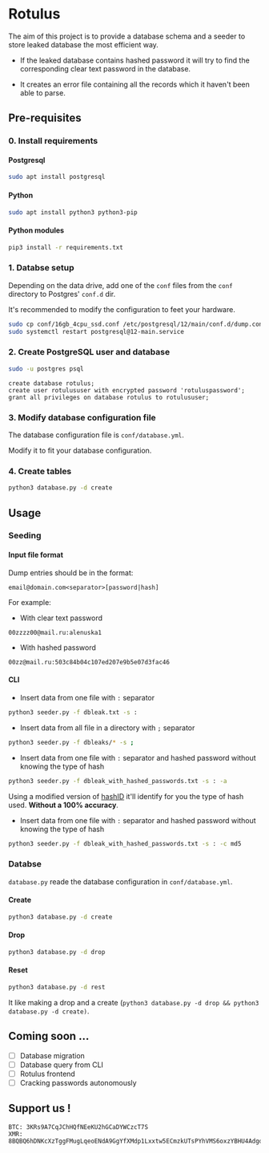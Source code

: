 # Rotulus

 The aim of this project is to provide a database schema and a seeder to store leaked database the most efficient way.

- If the leaked database contains hashed password it will try to find the corresponding clear text password in the database.

- It creates an error file containing all the records which it haven't been able to parse.

## Pre-requisites
### 0. Install requirements
#### Postgresql
```bash
sudo apt install postgresql
```

#### Python 
```bash
sudo apt install python3 python3-pip
```

#### Python modules
```bash
pip3 install -r requirements.txt
```

### 1. Databse setup

Depending on the data drive, add one of the `conf` files from the `conf` directory to
Postgres' `conf.d` dir.

It's recommended to modify the configuration to feet your hardware.

```bash
sudo cp conf/16gb_4cpu_ssd.conf /etc/postgresql/12/main/conf.d/dump.conf
sudo systemctl restart postgresql@12-main.service
```

### 2. Create PostgreSQL user and database

```bash
sudo -u postgres psql
```

```psql
create database rotulus;
create user rotulususer with encrypted password 'rotuluspassword';
grant all privileges on database rotulus to rotulususer;
```

### 3. Modify database configuration file

The database configuration file is `conf/database.yml`.

Modify it to fit your database configuration.

### 4. Create tables

```bash
python3 database.py -d create
```

## Usage
### Seeding

#### Input file format
Dump entries should be in the format:

```
email@domain.com<separator>[password|hash]
```

For example:

- With clear text password
```
00zzzz00@mail.ru:alenuska1
```

- With hashed password
```
00zz@mail.ru:503c84b04c107ed207e9b5e07d3fac46
```

#### CLI

- Insert data from one file with `:` separator
```bash
python3 seeder.py -f dbleak.txt -s :
```

- Insert data from all file in a directory with `;` separator
```bash
python3 seeder.py -f dbleaks/* -s ;
```

- Insert data from one file with `:` separator and hashed password without knowing the type of hash
```bash
python3 seeder.py -f dbleak_with_hashed_passwords.txt -s : -a
```
Using a modified version of [hashID](https://github.com/psypanda/hashID) it'll identify for you the type of hash used. **Without a 100% accuracy**.

- Insert data from one file with `:` separator and hashed password without knowing the type of hash
```bash
python3 seeder.py -f dbleak_with_hashed_passwords.txt -s : -c md5
```

### Databse

`database.py` reade the database configuration in `conf/database.yml`.

#### Create

```bash
python3 database.py -d create
```

#### Drop

```bash
python3 database.py -d drop
```

#### Reset

```bash
python3 database.py -d rest
```

It like making a drop and a create (`python3 database.py -d drop && python3 database.py -d create)`.

## Coming soon ...

- [ ] Database migration
- [ ] Database query from CLI
- [ ] Rotulus frontend
- [ ] Cracking passwords autonomously

## Support us !
```
BTC: 3KRs9A7CqJChHQfNEeKU2hGCaDYWCzcT7S
XMR: 8BQBQ6hDNKcXzTggFMugLqeoENdA9GgYfXMdp1Lxxtw5ECmzkUTsPYhVMS6oxzYBHU4AdgotDnuTp2RTj98ozdkfKVGBLxa
```
